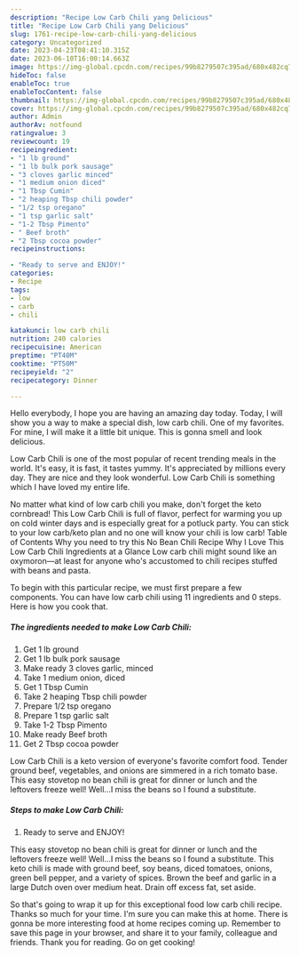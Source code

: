 ```yaml
---
description: "Recipe Low Carb Chili yang Delicious"
title: "Recipe Low Carb Chili yang Delicious"
slug: 1761-recipe-low-carb-chili-yang-delicious
category: Uncategorized
date: 2023-04-23T08:41:10.315Z
date: 2023-06-10T16:00:14.663Z
image: https://img-global.cpcdn.com/recipes/99b8279507c395ad/680x482cq70/low-carb-chili-recipe-main-photo.jpg
hideToc: false
enableToc: true
enableTocContent: false
thumbnail: https://img-global.cpcdn.com/recipes/99b8279507c395ad/680x482cq70/low-carb-chili-recipe-main-photo.jpg
cover: https://img-global.cpcdn.com/recipes/99b8279507c395ad/680x482cq70/low-carb-chili-recipe-main-photo.jpg
author: Admin
authorAv: notfound
ratingvalue: 3
reviewcount: 19
recipeingredient:
- "1 lb ground"
- "1 lb bulk pork sausage"
- "3 cloves garlic minced"
- "1 medium onion diced"
- "1 Tbsp Cumin"
- "2 heaping Tbsp chili powder"
- "1/2 tsp oregano"
- "1 tsp garlic salt"
- "1-2 Tbsp Pimento"
- " Beef broth"
- "2 Tbsp cocoa powder"
recipeinstructions:

- "Ready to serve and ENJOY!"
categories:
- Recipe
tags:
- low
- carb
- chili

katakunci: low carb chili 
nutrition: 240 calories
recipecuisine: American
preptime: "PT40M"
cooktime: "PT50M"
recipeyield: "2"
recipecategory: Dinner

---
```



Hello everybody, I hope you are having an amazing day today. Today, I will show you a way to make a special dish, low carb chili. One of my favorites. For mine, I will make it a little bit unique. This is gonna smell and look delicious.

Low Carb Chili is one of the most popular of recent trending meals in the world. It's easy, it is fast, it tastes yummy. It's appreciated by millions every day. They are nice and they look wonderful. Low Carb Chili is something which I have loved my entire life.

No matter what kind of low carb chili you make, don&#39;t forget the keto cornbread! This Low Carb Chili is full of flavor, perfect for warming you up on cold winter days and is especially great for a potluck party. You can stick to your low carb/keto plan and no one will know your chili is low carb! Table of Contents Why you need to try this No Bean Chili Recipe Why I Love This Low Carb Chili Ingredients at a Glance Low carb chili might sound like an oxymoron—at least for anyone who&#39;s accustomed to chili recipes stuffed with beans and pasta.


To begin with this particular recipe, we must first prepare a few components. You can have low carb chili using 11 ingredients and 0 steps. Here is how you cook that.

<!--inarticleads1-->

##### The ingredients needed to make Low Carb Chili:

1. Get 1 lb ground
1. Get 1 lb bulk pork sausage
1. Make ready 3 cloves garlic, minced
1. Take 1 medium onion, diced
1. Get 1 Tbsp Cumin
1. Take 2 heaping Tbsp chili powder
1. Prepare 1/2 tsp oregano
1. Prepare 1 tsp garlic salt
1. Take 1-2 Tbsp Pimento
1. Make ready  Beef broth
1. Get 2 Tbsp cocoa powder


Low Carb Chili is a keto version of everyone&#39;s favorite comfort food. Tender ground beef, vegetables, and onions are simmered in a rich tomato base. This easy stovetop no bean chili is great for dinner or lunch and the leftovers freeze well! Well…I miss the beans so I found a substitute. 

<!--inarticleads2-->

##### Steps to make Low Carb Chili:


1. Ready to serve and ENJOY!

This easy stovetop no bean chili is great for dinner or lunch and the leftovers freeze well! Well…I miss the beans so I found a substitute. This keto chili is made with ground beef, soy beans, diced tomatoes, onions, green bell pepper, and a variety of spices. Brown the beef and garlic in a large Dutch oven over medium heat. Drain off excess fat, set aside. 

So that's going to wrap it up for this exceptional food low carb chili recipe. Thanks so much for your time. I'm sure you can make this at home. There is gonna be more interesting food at home recipes coming up. Remember to save this page in your browser, and share it to your family, colleague and friends. Thank you for reading. Go on get cooking!
